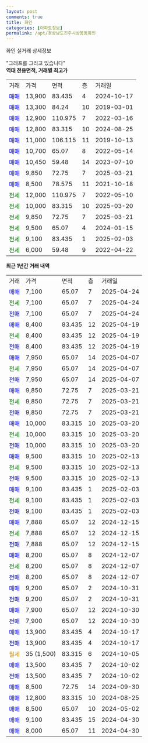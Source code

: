 ```yaml
---
layout: post
comments: true
title: 화인
categories: [아파트정보]
permalink: /apt/경상남도진주시상봉동화인
---
```


화인 실거래 상세정보

<script type="text/javascript">
  google.charts.load('current', {'packages':['line', 'corechart']});
  google.charts.setOnLoadCallback(drawChart);

  function drawChart() {
    var data = new google.visualization.DataTable();
    data.addColumn('date', '거래일');
    data.addColumn('number', "매매");
    data.addColumn('number', "전세");
    data.addColumn('number', "전매");

    data.addRows([[new Date(Date.parse("2025-04-24")), 7100, null, null], [new Date(Date.parse("2025-04-24")), null, 7100, null], [new Date(Date.parse("2025-04-24")), null, null, 7100], [new Date(Date.parse("2025-04-19")), 8400, null, null], [new Date(Date.parse("2025-04-19")), null, 8400, null], [new Date(Date.parse("2025-04-19")), null, null, 8400], [new Date(Date.parse("2025-04-07")), 7950, null, null], [new Date(Date.parse("2025-04-07")), null, 7950, null], [new Date(Date.parse("2025-04-07")), null, null, 7950], [new Date(Date.parse("2025-03-21")), 9850, null, null], [new Date(Date.parse("2025-03-21")), null, 9850, null], [new Date(Date.parse("2025-03-21")), null, null, 9850], [new Date(Date.parse("2025-03-20")), 10000, null, null], [new Date(Date.parse("2025-03-20")), null, 10000, null], [new Date(Date.parse("2025-03-20")), null, null, 10000], [new Date(Date.parse("2025-02-13")), 9500, null, null], [new Date(Date.parse("2025-02-13")), null, 9500, null], [new Date(Date.parse("2025-02-13")), null, null, 9500], [new Date(Date.parse("2025-02-03")), 9100, null, null], [new Date(Date.parse("2025-02-03")), null, 9100, null], [new Date(Date.parse("2025-02-03")), null, null, 9100], [new Date(Date.parse("2024-12-15")), 7888, null, null], [new Date(Date.parse("2024-12-15")), null, 7888, null], [new Date(Date.parse("2024-12-15")), null, null, 7888], [new Date(Date.parse("2024-12-07")), 8200, null, null], [new Date(Date.parse("2024-12-07")), null, 8200, null], [new Date(Date.parse("2024-12-07")), null, null, 8200], [new Date(Date.parse("2024-10-31")), 9200, null, null], [new Date(Date.parse("2024-10-31")), null, null, 9200], [new Date(Date.parse("2024-10-30")), 7900, null, null], [new Date(Date.parse("2024-10-30")), null, null, 7900], [new Date(Date.parse("2024-10-17")), 13900, null, null], [new Date(Date.parse("2024-10-17")), null, null, 13900], [new Date(Date.parse("2024-10-05")), null, null, null], [new Date(Date.parse("2024-10-02")), 13500, null, null], [new Date(Date.parse("2024-10-02")), null, null, 13500], [new Date(Date.parse("2024-09-30")), 8500, null, null], [new Date(Date.parse("2024-08-25")), 12800, null, null], [new Date(Date.parse("2024-05-02")), 8500, null, null], [new Date(Date.parse("2024-04-30")), 9100, null, null], [new Date(Date.parse("2024-04-30")), 8000, null, null]]);

    var options = {
      hAxis: {
        format: 'yyyy/MM/dd'
      },    
      lineWidth: 0,
      pointsVisible: true,    
      title: '최근 1년간 유형별 실거래가 분포',
      legend: { position: 'bottom' }
    };

    var formatter = new google.visualization.NumberFormat({pattern:'###,###'} );
    formatter.format(data, 1);
    formatter.format(data, 2);
    
    setTimeout(function() {
        var chart = new google.visualization.LineChart(document.getElementById('columnchart_material'));
        chart.draw(data, (options));
        document.getElementById('loading').style.display = 'none';
    }, 200);
  }
</script>


<div id="loading" style="z-index:20; display: block; margin-left: 0px">"그래프를 그리고 있습니다"</div>
<div id="columnchart_material" style="width: 95%; margin-left: 0px; display: block"></div>
<!-- contents start -->
<b>역대 전용면적, 거래별 최고가</b>
<table class="sortable">
    <tr>
      <td>거래</td>
      <td>가격</td>
      <td>면적</td>
      <td>층</td>
      <td>거래일</td>
    </tr>
        <tr>
          <td><a style="color: blue">매매</a></td>
          <td>13,900</td>
          <td>83.435</td>
          <td>4</td>
          <td>2024-10-17</td>
        </tr>            <tr>
          <td><a style="color: blue">매매</a></td>
          <td>13,300</td>
          <td>84.24</td>
          <td>10</td>
          <td>2019-03-01</td>
        </tr>            <tr>
          <td><a style="color: blue">매매</a></td>
          <td>12,900</td>
          <td>110.975</td>
          <td>7</td>
          <td>2022-03-16</td>
        </tr>            <tr>
          <td><a style="color: blue">매매</a></td>
          <td>12,800</td>
          <td>83.315</td>
          <td>10</td>
          <td>2024-08-25</td>
        </tr>            <tr>
          <td><a style="color: blue">매매</a></td>
          <td>11,000</td>
          <td>106.115</td>
          <td>11</td>
          <td>2019-10-13</td>
        </tr>            <tr>
          <td><a style="color: blue">매매</a></td>
          <td>10,700</td>
          <td>65.07</td>
          <td>8</td>
          <td>2022-05-14</td>
        </tr>            <tr>
          <td><a style="color: blue">매매</a></td>
          <td>10,450</td>
          <td>59.48</td>
          <td>14</td>
          <td>2023-07-10</td>
        </tr>            <tr>
          <td><a style="color: blue">매매</a></td>
          <td>9,850</td>
          <td>72.75</td>
          <td>7</td>
          <td>2025-03-21</td>
        </tr>            <tr>
          <td><a style="color: blue">매매</a></td>
          <td>8,500</td>
          <td>78.575</td>
          <td>11</td>
          <td>2021-10-18</td>
        </tr>        
        <tr>
              <td><a style="color: darkgreen">전세</a></td>
              <td>12,000</td>
              <td>110.975</td>
              <td>7</td>
              <td>2022-05-10</td>
            </tr>            <tr>
              <td><a style="color: darkgreen">전세</a></td>
              <td>10,000</td>
              <td>83.315</td>
              <td>10</td>
              <td>2025-03-20</td>
            </tr>            <tr>
              <td><a style="color: darkgreen">전세</a></td>
              <td>9,850</td>
              <td>72.75</td>
              <td>7</td>
              <td>2025-03-21</td>
            </tr>            <tr>
              <td><a style="color: darkgreen">전세</a></td>
              <td>9,500</td>
              <td>65.07</td>
              <td>4</td>
              <td>2024-01-15</td>
            </tr>            <tr>
              <td><a style="color: darkgreen">전세</a></td>
              <td>9,100</td>
              <td>83.435</td>
              <td>1</td>
              <td>2025-02-03</td>
            </tr>            <tr>
              <td><a style="color: darkgreen">전세</a></td>
              <td>6,000</td>
              <td>59.48</td>
              <td>9</td>
              <td>2022-04-22</td>
            </tr>        
    
</table>

<b>최근 1년간 거래 내역</b>

<table class="sortable">
    <tr>
      <td>거래</td>
      <td>가격</td>
      <td>면적</td>
      <td>층</td>
      <td>거래일</td>
    </tr>
    <tr>
      <td><a style="color: blue">매매</a></td>
      <td>7,100</td>
      <td>65.07</td>
      <td>7</td>
      <td>2025-04-24</td>
    </tr>          <tr>
      <td><a style="color: darkgreen">전세</a></td>
      <td>7,100</td>
      <td>65.07</td>
      <td>7</td>
      <td>2025-04-24</td>
    </tr>          <tr>
      <td><a style="color: darkblue">전매</a></td>
      <td>7,100</td>
      <td>65.07</td>
      <td>7</td>
      <td>2025-04-24</td>
    </tr>          <tr>
      <td><a style="color: blue">매매</a></td>
      <td>8,400</td>
      <td>83.435</td>
      <td>12</td>
      <td>2025-04-19</td>
    </tr>          <tr>
      <td><a style="color: darkgreen">전세</a></td>
      <td>8,400</td>
      <td>83.435</td>
      <td>12</td>
      <td>2025-04-19</td>
    </tr>          <tr>
      <td><a style="color: darkblue">전매</a></td>
      <td>8,400</td>
      <td>83.435</td>
      <td>12</td>
      <td>2025-04-19</td>
    </tr>          <tr>
      <td><a style="color: blue">매매</a></td>
      <td>7,950</td>
      <td>65.07</td>
      <td>14</td>
      <td>2025-04-07</td>
    </tr>          <tr>
      <td><a style="color: darkgreen">전세</a></td>
      <td>7,950</td>
      <td>65.07</td>
      <td>14</td>
      <td>2025-04-07</td>
    </tr>          <tr>
      <td><a style="color: darkblue">전매</a></td>
      <td>7,950</td>
      <td>65.07</td>
      <td>14</td>
      <td>2025-04-07</td>
    </tr>          <tr>
      <td><a style="color: blue">매매</a></td>
      <td>9,850</td>
      <td>72.75</td>
      <td>7</td>
      <td>2025-03-21</td>
    </tr>          <tr>
      <td><a style="color: darkgreen">전세</a></td>
      <td>9,850</td>
      <td>72.75</td>
      <td>7</td>
      <td>2025-03-21</td>
    </tr>          <tr>
      <td><a style="color: darkblue">전매</a></td>
      <td>9,850</td>
      <td>72.75</td>
      <td>7</td>
      <td>2025-03-21</td>
    </tr>          <tr>
      <td><a style="color: blue">매매</a></td>
      <td>10,000</td>
      <td>83.315</td>
      <td>10</td>
      <td>2025-03-20</td>
    </tr>          <tr>
      <td><a style="color: darkgreen">전세</a></td>
      <td>10,000</td>
      <td>83.315</td>
      <td>10</td>
      <td>2025-03-20</td>
    </tr>          <tr>
      <td><a style="color: darkblue">전매</a></td>
      <td>10,000</td>
      <td>83.315</td>
      <td>10</td>
      <td>2025-03-20</td>
    </tr>          <tr>
      <td><a style="color: blue">매매</a></td>
      <td>9,500</td>
      <td>83.315</td>
      <td>10</td>
      <td>2025-02-13</td>
    </tr>          <tr>
      <td><a style="color: darkgreen">전세</a></td>
      <td>9,500</td>
      <td>83.315</td>
      <td>10</td>
      <td>2025-02-13</td>
    </tr>          <tr>
      <td><a style="color: darkblue">전매</a></td>
      <td>9,500</td>
      <td>83.315</td>
      <td>10</td>
      <td>2025-02-13</td>
    </tr>          <tr>
      <td><a style="color: blue">매매</a></td>
      <td>9,100</td>
      <td>83.435</td>
      <td>1</td>
      <td>2025-02-03</td>
    </tr>          <tr>
      <td><a style="color: darkgreen">전세</a></td>
      <td>9,100</td>
      <td>83.435</td>
      <td>1</td>
      <td>2025-02-03</td>
    </tr>          <tr>
      <td><a style="color: darkblue">전매</a></td>
      <td>9,100</td>
      <td>83.435</td>
      <td>1</td>
      <td>2025-02-03</td>
    </tr>          <tr>
      <td><a style="color: blue">매매</a></td>
      <td>7,888</td>
      <td>65.07</td>
      <td>12</td>
      <td>2024-12-15</td>
    </tr>          <tr>
      <td><a style="color: darkgreen">전세</a></td>
      <td>7,888</td>
      <td>65.07</td>
      <td>12</td>
      <td>2024-12-15</td>
    </tr>          <tr>
      <td><a style="color: darkblue">전매</a></td>
      <td>7,888</td>
      <td>65.07</td>
      <td>12</td>
      <td>2024-12-15</td>
    </tr>          <tr>
      <td><a style="color: blue">매매</a></td>
      <td>8,200</td>
      <td>65.07</td>
      <td>8</td>
      <td>2024-12-07</td>
    </tr>          <tr>
      <td><a style="color: darkgreen">전세</a></td>
      <td>8,200</td>
      <td>65.07</td>
      <td>8</td>
      <td>2024-12-07</td>
    </tr>          <tr>
      <td><a style="color: darkblue">전매</a></td>
      <td>8,200</td>
      <td>65.07</td>
      <td>8</td>
      <td>2024-12-07</td>
    </tr>          <tr>
      <td><a style="color: blue">매매</a></td>
      <td>9,200</td>
      <td>65.07</td>
      <td>2</td>
      <td>2024-10-31</td>
    </tr>          <tr>
      <td><a style="color: darkblue">전매</a></td>
      <td>9,200</td>
      <td>65.07</td>
      <td>2</td>
      <td>2024-10-31</td>
    </tr>          <tr>
      <td><a style="color: blue">매매</a></td>
      <td>7,900</td>
      <td>65.07</td>
      <td>12</td>
      <td>2024-10-30</td>
    </tr>          <tr>
      <td><a style="color: darkblue">전매</a></td>
      <td>7,900</td>
      <td>65.07</td>
      <td>12</td>
      <td>2024-10-30</td>
    </tr>          <tr>
      <td><a style="color: blue">매매</a></td>
      <td>13,900</td>
      <td>83.435</td>
      <td>4</td>
      <td>2024-10-17</td>
    </tr>          <tr>
      <td><a style="color: darkblue">전매</a></td>
      <td>13,900</td>
      <td>83.435</td>
      <td>4</td>
      <td>2024-10-17</td>
    </tr>          <tr>
      <td><a style="color: darkgoldenrod">월세</a></td>
      <td>35 (1,500)</td>
      <td>83.315</td>
      <td>6</td>
      <td>2024-10-05</td>
    </tr>          <tr>
      <td><a style="color: blue">매매</a></td>
      <td>13,500</td>
      <td>83.435</td>
      <td>7</td>
      <td>2024-10-02</td>
    </tr>          <tr>
      <td><a style="color: darkblue">전매</a></td>
      <td>13,500</td>
      <td>83.435</td>
      <td>7</td>
      <td>2024-10-02</td>
    </tr>          <tr>
      <td><a style="color: blue">매매</a></td>
      <td>8,500</td>
      <td>72.75</td>
      <td>14</td>
      <td>2024-09-30</td>
    </tr>          <tr>
      <td><a style="color: blue">매매</a></td>
      <td>12,800</td>
      <td>83.315</td>
      <td>10</td>
      <td>2024-08-25</td>
    </tr>          <tr>
      <td><a style="color: blue">매매</a></td>
      <td>8,500</td>
      <td>65.07</td>
      <td>10</td>
      <td>2024-05-02</td>
    </tr>          <tr>
      <td><a style="color: blue">매매</a></td>
      <td>9,100</td>
      <td>83.435</td>
      <td>15</td>
      <td>2024-04-30</td>
    </tr>          <tr>
      <td><a style="color: blue">매매</a></td>
      <td>8,000</td>
      <td>65.07</td>
      <td>11</td>
      <td>2024-04-30</td>
    </tr>      </table>
<!-- contents end -->    

